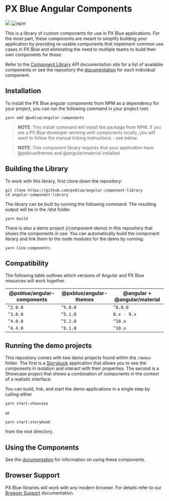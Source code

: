 # PX Blue Angular Components

[![](https://img.shields.io/circleci/project/github/pxblue/angular-component-library/master.svg?style=flat)](https://circleci.com/gh/pxblue/angular-component-library/tree/master)
![npm](https://img.shields.io/npm/v/@pxblue/angular-components?label=%40pxblue%2Fangular-components)

This is a library of custom components for use in PX Blue applications. For the most part, these components are meant to simplify building your application by providing re-usable components that implement common use cases in PX Blue and eliminating the need to multiple teams to build their own components for these.

Refer to the [Component Library](https://pxblue-components.github.io/angular/?path=/story/intro-welcome--to-px-blue) API documentation site for a list of available components or see the repository the [documentation](https://github.com/pxblue/angular-component-library/tree/dev/docs) for each individual component.

## Installation

To install the PX Blue angular components from NPM as a dependency for your project, you can run the following command in your project root:

```
yarn add @pxblue/angular-components
```

> **NOTE**: This install command will install the package from NPM. If you are a PX Blue developer working with components locally, you will want to follow the manual linking instructions - see below.

> **NOTE**: This component library requires that your application have @pxblue/themes and @angular/material installed.

## Building the Library

To work with this library, first clone down the repository:

```
git clone https://github.com/pxblue/angular-component-library
cd angular-component-library
```

The library can be built by running the following command. The resulting output will be in the /dist folder.

```
yarn build
```

There is also a demo project (/component-demo) in this repository that shows the components in use. You can automatically build the component library and link them to the node modules for the demo by running:

```
yarn link:components
```

## Compatibility

The following table outlines which versions of Angular and PX Blue resources will work together.

| @pxblue/angular-components | @pxblue/angular-themes | @angular + @angular/material |
| -------------------------- | ---------------------- | ---------------------------- |
| `^2.0.0`                   | `^5.0.0`               | `^8.0.0`                     |
| `^3.0.0`                   | `^5.1.0`               | `8.x - 9.x`                  |
| `^4.0.0`                   | `^5.2.0`               | `^10.x`                      |
| `^4.4.0`                   | `^6.1.0`               | `^10.x`                      |

## Running the demo projects

This repository comes with two demo projects found within the `/demos` folder.
The first is a [Storybook](https://storybook.js.org/) application that allows you to see the components in isolation and interact with their properties. The second is a Showcase project that shows a combination of components in the context of a realistic interface.

You can build, link, and start the demo applications in a single step by calling either

```
yarn start:showcase
```

or

```
yarn start:storybook
```

from the root directory.

## Using the Components

See the [documentation](https://github.com/pxblue/angular-component-library/tree/dev/docs) for information on using these components.

## Browser Support

PX Blue libraries will work with any modern browser. For details refer to our [Browser Support](https://pxblue.github.io/development/frameworks-web/angular#browser-support) documentation.